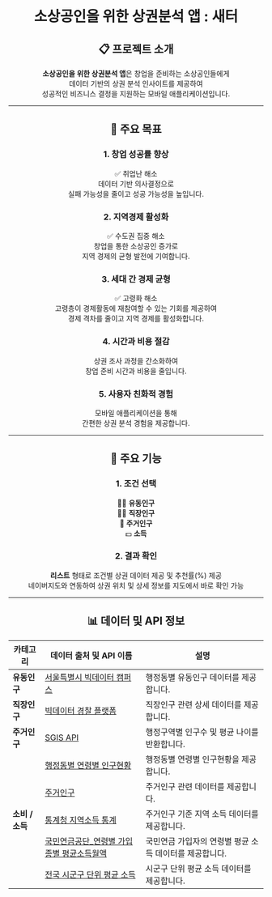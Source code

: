 <div align="center">

# 소상공인을 위한 상권분석 앱 : 새터

## 📋 프로젝트 소개

**소상공인을 위한 상권분석 앱**은 창업을 준비하는 소상공인들에게<br> 데이터 기반의 상권 분석 인사이트를 제공하여<br> 성공적인 비즈니스 결정을 지원하는 모바일 애플리케이션입니다.

---

## 🎯 주요 목표

### 1. **창업 성공률 향상**
✅ 취업난 해소<br>
데이터 기반 의사결정으로<br> 실패 가능성을 줄이고 성공 가능성을 높입니다.<br>

### 2. **지역경제 활성화**
✅ 수도권 집중 해소<br>
창업을 통한 소상공인 증가로<br> 지역 경제의 균형 발전에 기여합니다.<br>

### 3. **세대 간 경제 균형**
✅ 고령화 해소<br>
고령층이 경제활동에 재참여할 수 있는 기회를 제공하여<br> 경제 격차를 줄이고 지역 경제를 활성화합니다.<br>

### 4. **시간과 비용 절감**
상권 조사 과정을 간소화하여<br> 창업 준비 시간과 비용을 줄입니다.

### 5. **사용자 친화적 경험**
모바일 애플리케이션을 통해<br> 간편한 상권 분석 경험을 제공합니다.

---

## 📌 주요 기능

### 1. 조건 선택
🧍‍♂️ **유동인구**<br>
👨‍💼 **직장인구**<br>
🏡 **주거인구**<br>
💵 **소득**<br>

### 2. 결과 확인
**리스트** 형태로 조건별 상권 데이터 제공 및 추천률(%) 제공 <br>
네이버지도와 연동하여 상권 위치 및 상세 정보를 지도에서 바로 확인 가능

---

## 📊 데이터 및 API 정보

| 카테고리              | 데이터 출처 및 API 이름                                                                                         | 설명                                                                                         |
|-----------------------|----------------------------------------------------------------------------------------------------------------|---------------------------------------------------------------------------------------------|
| **유동인구**          | [서울특별시 빅데이터 캠퍼스](https://bigdata.seoul.go.kr/data/selectSampleData.do?r_id=P213&sample_data_seq=73&tab_type=&file_id=&sch_text=%EC%84%9C%EC%9A%B8%EC%8B%9C+%ED%96%89%EC%A0%95%EB%8F%99%EB%8B%A8%EC%9C%84+%EC%9B%94%EB%B3%84+KT+%EC%9C%A0%EB%8F%99%EC%9D%B8%EA%B5%AC&sch_order=U&currentPage=1) | 행정동별 유동인구 데이터를 제공합니다.                                                    |
| **직장인구**          | [빅데이터 경찰 플랫폼](https://www.bigdata-policing.kr/product/view?product_id=PRDT_83)                       | 직장인구 관련 상세 데이터를 제공합니다.                                                    |
| **주거인구**          | [SGIS API](https://sgis.kostat.go.kr/developer/html/newOpenApi/api/dataApi/census.html#searchPopulation)      | 행정구역별 인구수 및 평균 나이를 반환합니다.                                                |
|                       | [행정동별 연령별 인구현황](https://jumin.mois.go.kr/ageStatMonth.do#none)                                     | 행정동별 연령별 인구현황을 제공합니다.                                                     |
|                       | [주거인구](https://www.bigdata-map.kr/search/1845969)                                                        | 주거인구 관련 데이터를 제공합니다.                                                        |
| **소비 / 소득**        | [통계청 지역소득 통계](https://kostat.go.kr/statDesc.es?act=view&mid=a10501010000&sttr_cd=S011001)           | 주거인구 기준 지역 소득 데이터를 제공합니다.                                              |
|                       | [국민연금공단_연령별 가입종별 평균소득월액](https://www.data.go.kr/data/15094029/fileData.do)                | 국민연금 가입자의 연령별 평균 소득 데이터를 제공합니다.                                     |
|                       | [전국 시군구 단위 평균 소득](https://kimhongsi.tistory.com/entry/%EA%B3%B5%EA%B0%84-%EC%9E%90%EB%A3%8C-2024-%EC%A0%84%EA%B5%AD-%EC%B5%9C%EC%8B%A0-%EC%8B%9C%EA%B5%B0%EA%B5%AC-%EA%B0%95%EC%9B%90%ED%8A%B9%EB%B3%84%EC%9E%90%EC%B9%98%EB%8F%84-%EC%A0%84%EB%B6%81%ED%8A%B9%EB%B3%84%EC%9E%90%EC%B9%98%EB%8F%84-%EB%8C%80%EA%B5%AC%EA%B4%91%EC%97%AD%EC%8B%9C-%EA%B5%B0%EC%9C%84%EA%B5%B0-%ED%8F%AC%ED%95%A8) | 시군구 단위 평균 소득 데이터를 제공합니다.                                                |


</div>
